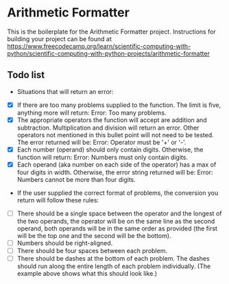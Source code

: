 # Arithmetic Formatter

This is the boilerplate for the Arithmetic Formatter project. Instructions for building your project can be found at https://www.freecodecamp.org/learn/scientific-computing-with-python/scientific-computing-with-python-projects/arithmetic-formatter

## Todo list

- Situations that will return an error: 
- [X] If there are too many problems supplied to the function. The limit is five, anything more will return: Error: Too many problems.
- [X] The appropriate operators the function will accept are addition and subtraction. Multiplication and division will return an error. Other operators not mentioned in this bullet point will not need to be tested. The error returned will be: Error: Operator must be '+' or '-'.
- [X] Each number (operand) should only contain digits. Otherwise, the function will return: Error: Numbers must only contain digits.
- [X] Each operand (aka number on each side of the operator) has a max of four digits in width. Otherwise, the error string returned will be: Error: Numbers cannot be more than four digits.

- If the user supplied the correct format of problems, the conversion you return will follow these rules: 
- [ ] There should be a single space between the operator and the longest of the two operands, the operator will be on the same line as the second operand, both operands will be in the same order as provided (the first will be the top one and the second will be the bottom).
- [ ] Numbers should be right-aligned.
- [ ] There should be four spaces between each problem.
- [ ] There should be dashes at the bottom of each problem. The dashes should run along the entire length of each problem individually. (The example above shows what this should look like.)
